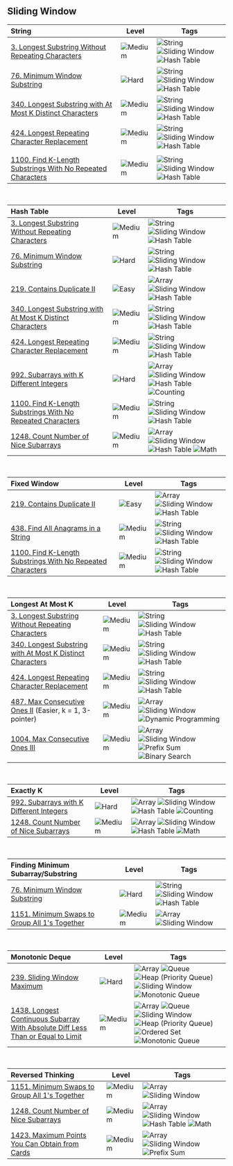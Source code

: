 ## Sliding Window

| String                                                                | Level                                                  | Tags                                                                                                                                                                                         |
| :-------------------------------------------------------------------- | ------------------------------------------------------ | -------------------------------------------------------------------------------------------------------------------------------------------------------------------------------------------- |
| [3. Longest Substring Without Repeating Characters](0003.md)          | ![Medium](https://img.shields.io/badge/-Medium-ff8000) | ![String](https://img.shields.io/badge/-String-4da6ff) ![Sliding Window](https://img.shields.io/badge/-Sliding_Window-9966ff) ![Hash Table](https://img.shields.io/badge/-Hash_Table-0073e6) |
| [76. Minimum Window Substring](0076.md)                               | ![Hard](https://img.shields.io/badge/-Hard-e60000)     | ![String](https://img.shields.io/badge/-String-4da6ff) ![Sliding Window](https://img.shields.io/badge/-Sliding_Window-9966ff) ![Hash Table](https://img.shields.io/badge/-Hash_Table-0073e6) |
| [340. Longest Substring with At Most K Distinct Characters](0340.md)  | ![Medium](https://img.shields.io/badge/-Medium-ff8000) | ![String](https://img.shields.io/badge/-String-4da6ff) ![Sliding Window](https://img.shields.io/badge/-Sliding_Window-9966ff) ![Hash Table](https://img.shields.io/badge/-Hash_Table-0073e6) |
| [424. Longest Repeating Character Replacement](0424.md)               | ![Medium](https://img.shields.io/badge/-Medium-ff8000) | ![String](https://img.shields.io/badge/-String-4da6ff) ![Sliding Window](https://img.shields.io/badge/-Sliding_Window-9966ff) ![Hash Table](https://img.shields.io/badge/-Hash_Table-0073e6) |
|                                                                       |
| [1100. Find K-Length Substrings With No Repeated Characters](1100.md) | ![Medium](https://img.shields.io/badge/-Medium-ff8000) | ![String](https://img.shields.io/badge/-String-4da6ff) ![Sliding Window](https://img.shields.io/badge/-Sliding_Window-9966ff) ![Hash Table](https://img.shields.io/badge/-Hash_Table-0073e6) |

<br>

| Hash Table                                                            | Level                                                  | Tags                                                                                                                                                                                                                                                  |
| :-------------------------------------------------------------------- | ------------------------------------------------------ | ----------------------------------------------------------------------------------------------------------------------------------------------------------------------------------------------------------------------------------------------------- |
| [3. Longest Substring Without Repeating Characters](0003.md)          | ![Medium](https://img.shields.io/badge/-Medium-ff8000) | ![String](https://img.shields.io/badge/-String-4da6ff) ![Sliding Window](https://img.shields.io/badge/-Sliding_Window-9966ff) ![Hash Table](https://img.shields.io/badge/-Hash_Table-0073e6)                                                          |
| [76. Minimum Window Substring](0076.md)                               | ![Hard](https://img.shields.io/badge/-Hard-e60000)     | ![String](https://img.shields.io/badge/-String-4da6ff) ![Sliding Window](https://img.shields.io/badge/-Sliding_Window-9966ff) ![Hash Table](https://img.shields.io/badge/-Hash_Table-0073e6)                                                          |
| [219. Contains Duplicate II](0219.md)                                 | ![Easy](https://img.shields.io/badge/-Easy-00b300)     | ![Array](https://img.shields.io/badge/-Array-66b3ff) ![Sliding Window](https://img.shields.io/badge/-Sliding_Window-9966ff) ![Hash Table](https://img.shields.io/badge/-Hash_Table-0073e6)                                                            |
| [340. Longest Substring with At Most K Distinct Characters](0340.md)  | ![Medium](https://img.shields.io/badge/-Medium-ff8000) | ![String](https://img.shields.io/badge/-String-4da6ff) ![Sliding Window](https://img.shields.io/badge/-Sliding_Window-9966ff) ![Hash Table](https://img.shields.io/badge/-Hash_Table-0073e6)                                                          |
| [424. Longest Repeating Character Replacement](0424.md)               | ![Medium](https://img.shields.io/badge/-Medium-ff8000) | ![String](https://img.shields.io/badge/-String-4da6ff) ![Sliding Window](https://img.shields.io/badge/-Sliding_Window-9966ff) ![Hash Table](https://img.shields.io/badge/-Hash_Table-0073e6)                                                          |
| [992. Subarrays with K Different Integers](0992.md)                   | ![Hard](https://img.shields.io/badge/-Hard-e60000)     | ![Array](https://img.shields.io/badge/-Array-66b3ff) ![Sliding Window](https://img.shields.io/badge/-Sliding_Window-9966ff) ![Hash Table](https://img.shields.io/badge/-Hash_Table-0073e6) ![Counting](https://img.shields.io/badge/-Counting-990000) |
| [1100. Find K-Length Substrings With No Repeated Characters](1100.md) | ![Medium](https://img.shields.io/badge/-Medium-ff8000) | ![String](https://img.shields.io/badge/-String-4da6ff) ![Sliding Window](https://img.shields.io/badge/-Sliding_Window-9966ff) ![Hash Table](https://img.shields.io/badge/-Hash_Table-0073e6)                                                          |
| [1248. Count Number of Nice Subarrays](1248.md)                       | ![Medium](https://img.shields.io/badge/-Medium-ff8000) | ![Array](https://img.shields.io/badge/-Array-66b3ff) ![Sliding Window](https://img.shields.io/badge/-Sliding_Window-9966ff) ![Hash Table](https://img.shields.io/badge/-Hash_Table-0073e6) ![Math](https://img.shields.io/badge/-Math-8800cc)         |

<br>

| Fixed Window                                                          | Level                                                  | Tags                                                                                                                                                                                         |
| :-------------------------------------------------------------------- | ------------------------------------------------------ | -------------------------------------------------------------------------------------------------------------------------------------------------------------------------------------------- |
| [219. Contains Duplicate II](0219.md)                                 | ![Easy](https://img.shields.io/badge/-Easy-00b300)     | ![Array](https://img.shields.io/badge/-Array-66b3ff) ![Sliding Window](https://img.shields.io/badge/-Sliding_Window-9966ff) ![Hash Table](https://img.shields.io/badge/-Hash_Table-0073e6)   |
| [438. Find All Anagrams in a String](0438.md)                         | ![Medium](https://img.shields.io/badge/-Medium-ff8000) | ![String](https://img.shields.io/badge/-String-4da6ff) ![Sliding Window](https://img.shields.io/badge/-Sliding_Window-9966ff) ![Hash Table](https://img.shields.io/badge/-Hash_Table-0073e6) |
| [1100. Find K-Length Substrings With No Repeated Characters](1100.md) | ![Medium](https://img.shields.io/badge/-Medium-ff8000) | ![String](https://img.shields.io/badge/-String-4da6ff) ![Sliding Window](https://img.shields.io/badge/-Sliding_Window-9966ff) ![Hash Table](https://img.shields.io/badge/-Hash_Table-0073e6) |

<br>

| Longest At Most K                                                    | Level                                                  | Tags                                                                                                                                                                                                                                                            |
| :------------------------------------------------------------------- | ------------------------------------------------------ | --------------------------------------------------------------------------------------------------------------------------------------------------------------------------------------------------------------------------------------------------------------- |
| [3. Longest Substring Without Repeating Characters](0003.md)         | ![Medium](https://img.shields.io/badge/-Medium-ff8000) | ![String](https://img.shields.io/badge/-String-4da6ff) ![Sliding Window](https://img.shields.io/badge/-Sliding_Window-9966ff) ![Hash Table](https://img.shields.io/badge/-Hash_Table-0073e6)                                                                    |
| [340. Longest Substring with At Most K Distinct Characters](0340.md) | ![Medium](https://img.shields.io/badge/-Medium-ff8000) | ![String](https://img.shields.io/badge/-String-4da6ff) ![Sliding Window](https://img.shields.io/badge/-Sliding_Window-9966ff) ![Hash Table](https://img.shields.io/badge/-Hash_Table-0073e6)                                                                    |
| [424. Longest Repeating Character Replacement](0424.md)              | ![Medium](https://img.shields.io/badge/-Medium-ff8000) | ![String](https://img.shields.io/badge/-String-4da6ff) ![Sliding Window](https://img.shields.io/badge/-Sliding_Window-9966ff) ![Hash Table](https://img.shields.io/badge/-Hash_Table-0073e6)                                                                    |
| [487. Max Consecutive Ones II](0487.md) (Easier, k = 1, 3-pointer)   | ![Medium](https://img.shields.io/badge/-Medium-ff8000) | ![Array](https://img.shields.io/badge/-Array-66b3ff) ![Sliding Window](https://img.shields.io/badge/-Sliding_Window-9966ff) ![Dynamic Programming](https://img.shields.io/badge/-Dynamic_Programming-e6005c)                                                    |
| [1004. Max Consecutive Ones III](1004.md)                            | ![Medium](https://img.shields.io/badge/-Medium-ff8000) | ![Array](https://img.shields.io/badge/-Array-66b3ff) ![Sliding Window](https://img.shields.io/badge/-Sliding_Window-9966ff) ![Prefix Sum](https://img.shields.io/badge/-Prefix_Sum-884dff) ![Binary Search](https://img.shields.io/badge/-Binary_Search-7733ff) |

<br>

| Exactly K                                           | Level                                                  | Tags                                                                                                                                                                                                                                                  |
| :-------------------------------------------------- | ------------------------------------------------------ | ----------------------------------------------------------------------------------------------------------------------------------------------------------------------------------------------------------------------------------------------------- |
| [992. Subarrays with K Different Integers](0992.md) | ![Hard](https://img.shields.io/badge/-Hard-e60000)     | ![Array](https://img.shields.io/badge/-Array-66b3ff) ![Sliding Window](https://img.shields.io/badge/-Sliding_Window-9966ff) ![Hash Table](https://img.shields.io/badge/-Hash_Table-0073e6) ![Counting](https://img.shields.io/badge/-Counting-990000) |
| [1248. Count Number of Nice Subarrays](1248.md)     | ![Medium](https://img.shields.io/badge/-Medium-ff8000) | ![Array](https://img.shields.io/badge/-Array-66b3ff) ![Sliding Window](https://img.shields.io/badge/-Sliding_Window-9966ff) ![Hash Table](https://img.shields.io/badge/-Hash_Table-0073e6) ![Math](https://img.shields.io/badge/-Math-8800cc)         |

<br>

| Finding Minimum Subarray/Substring                       | Level                                                  | Tags                                                                                                                                                                                         |
| :------------------------------------------------------- | ------------------------------------------------------ | -------------------------------------------------------------------------------------------------------------------------------------------------------------------------------------------- |
| [76. Minimum Window Substring](0076.md)                  | ![Hard](https://img.shields.io/badge/-Hard-e60000)     | ![String](https://img.shields.io/badge/-String-4da6ff) ![Sliding Window](https://img.shields.io/badge/-Sliding_Window-9966ff) ![Hash Table](https://img.shields.io/badge/-Hash_Table-0073e6) |
| [1151. Minimum Swaps to Group All 1's Together](1151.md) | ![Medium](https://img.shields.io/badge/-Medium-ff8000) | ![Array](https://img.shields.io/badge/-Array-66b3ff) ![Sliding Window](https://img.shields.io/badge/-Sliding_Window-9966ff)                                                                  |

<br>

| Monotonic Deque                                                                             | Level                                                  | Tags                                                                                                                                                                                                                                                                                                                                                                                           |
| :------------------------------------------------------------------------------------------ | ------------------------------------------------------ | ---------------------------------------------------------------------------------------------------------------------------------------------------------------------------------------------------------------------------------------------------------------------------------------------------------------------------------------------------------------------------------------------- |
| [239. Sliding Window Maximum](0239.md)                                                      | ![Hard](https://img.shields.io/badge/-Hard-e60000)     | ![Array](https://img.shields.io/badge/-Array-66b3ff) ![Queue](https://img.shields.io/badge/-Queue-1a8cff) ![Heap (Priority Queue)](https://img.shields.io/badge/-Heap-0080ff) ![Sliding Window](https://img.shields.io/badge/-Sliding_Window-9966ff) ![Monotonic Queue](https://img.shields.io/badge/-Monotonic_Queue-5500ff)                                                                  |
| [1438. Longest Continuous Subarray With Absolute Diff Less Than or Equal to Limit](1438.md) | ![Medium](https://img.shields.io/badge/-Medium-ff8000) | ![Array](https://img.shields.io/badge/-Array-66b3ff) ![Queue](https://img.shields.io/badge/-Queue-1a8cff) ![Sliding Window](https://img.shields.io/badge/-Sliding_Window-9966ff) ![Heap (Priority Queue)](https://img.shields.io/badge/-Heap-0080ff) ![Ordered Set](https://img.shields.io/badge/-Ordered_Set-00ace6) ![Monotonic Queue](https://img.shields.io/badge/-Monotonic_Queue-5500ff) |

<br>

| Reversed Thinking                                         | Level                                                  | Tags                                                                                                                                                                                                                                          |
| :-------------------------------------------------------- | ------------------------------------------------------ | --------------------------------------------------------------------------------------------------------------------------------------------------------------------------------------------------------------------------------------------- |
| [1151. Minimum Swaps to Group All 1's Together](1151.md)  | ![Medium](https://img.shields.io/badge/-Medium-ff8000) | ![Array](https://img.shields.io/badge/-Array-66b3ff) ![Sliding Window](https://img.shields.io/badge/-Sliding_Window-9966ff)                                                                                                                   |
| [1248. Count Number of Nice Subarrays](1248.md)           | ![Medium](https://img.shields.io/badge/-Medium-ff8000) | ![Array](https://img.shields.io/badge/-Array-66b3ff) ![Sliding Window](https://img.shields.io/badge/-Sliding_Window-9966ff) ![Hash Table](https://img.shields.io/badge/-Hash_Table-0073e6) ![Math](https://img.shields.io/badge/-Math-8800cc) |
| [1423. Maximum Points You Can Obtain from Cards](1423.md) | ![Medium](https://img.shields.io/badge/-Medium-ff8000) | ![Array](https://img.shields.io/badge/-Array-66b3ff) ![Sliding Window](https://img.shields.io/badge/-Sliding_Window-9966ff) ![Prefix Sum](https://img.shields.io/badge/-Prefix_Sum-884dff)                                                    |

<!---

### String

- [3. Longest Substring Without Repeating Characters](0003.md)
- [76. Minimum Window Substring](0076.md)
- [340. Longest Substring with At Most K Distinct Characters](0340.md)
- [424. Longest Repeating Character Replacement](0424.md)
- [438. Find All Anagrams in a String](0438.md)
- [1100. Find K-Length Substrings With No Repeated Characters](1100.md)


  <br>

### Hash Table

- [3. Longest Substring Without Repeating Characters](0003.md)
- [76. Minimum Window Substring](0076.md)
- [219. Contains Duplicate II](0219.md)
- [340. Longest Substring with At Most K Distinct Characters](0340.md)
- [424. Longest Repeating Character Replacement](0424.md)
- [438. Find All Anagrams in a String](0438.md)
- [992. Subarrays with K Different Integers](0992.md)
- [1100. Find K-Length Substrings With No Repeated Characters](1100.md)
- [1248. Count Number of Nice Subarrays](1248.md)

<br>

### Fixed Window

- [219. Contains Duplicate II](0219.md)
- [438. Find All Anagrams in a String](0438.md)
- [1100. Find K-Length Substrings With No Repeated Characters](1100.md)

<br>

### Longest At Most K

- [3. Longest Substring Without Repeating Characters](0003.md)
- [340. Longest Substring with At Most K Distinct Characters](0340.md)
- [424. Longest Repeating Character Replacement](0424.md)
- [487. Max Consecutive Ones II](0487.md) (Easier, k = 1, 3-pointer)
- [1004. Max Consecutive Ones III](1004.md)

<br>

### Exactly K

- [992. Subarrays with K Different Integers](0992.md)
- [1248. Count Number of Nice Subarrays](1248.md)

<br>

### Finding Minimum Subarray/Substring

- [76. Minimum Window Substring](0076.md)
- [1151. Minimum Swaps to Group All 1's Together](1151.md)

<br>

### Monotonic Deque

- [239. Sliding Window Maximum](0239.md)
- [1438. Longest Continuous Subarray With Absolute Diff Less Than or Equal to Limit](1438.md)

<br>

### Reversed Thinking

- [1151. Minimum Swaps to Group All 1's Together](1151.md)
- [1248. Count Number of Nice Subarrays](1248.md)
- [1423. Maximum Points You Can Obtain from Cards](1423.md)

  -->
